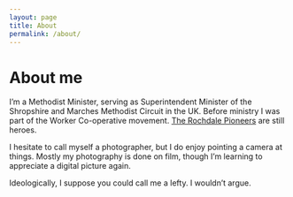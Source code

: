 ```yaml
---
layout: page
title: About
permalink: /about/
---
```


# About me

I’m a Methodist Minister, serving as Superintendent Minister of the
Shropshire and Marches Methodist Circuit in the UK. Before ministry I
was part of the Worker Co-operative movement. [The Rochdale
Pioneers](https://en.wikipedia.org/wiki/Rochdale_Society_of_Equitable_Pioneers) are still heroes.

I hesitate to call myself a photographer, but I do enjoy pointing a camera at things. Mostly my photography is done on film, though I’m learning to appreciate a digital picture again.

Ideologically, I suppose you could call me a lefty. I wouldn’t argue.
